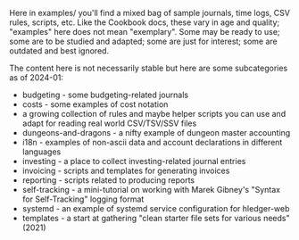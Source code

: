 Here in examples/ you'll find a mixed bag of sample journals, time logs, CSV rules, scripts, etc.
Like the Cookbook docs, these vary in age and quality; "examples" here does not mean "exemplary".
Some may be ready to use; some are to be studied and adapted; some are just for interest; some are outdated and best ignored.

The content here is not necessarily stable but here are some subcategories as of 2024-01:

- budgeting - some budgeting-related journals
- costs - some examples of cost notation
- a growing collection of rules and maybe helper scripts you can use and adapt for reading real world CSV/TSV/SSV files
- dungeons-and-dragons - a nifty example of dungeon master accounting
- i18n - examples of non-ascii data and account declarations in different languages
- investing - a place to collect investing-related journal entries
- invoicing - scripts and templates for generating invoices
- reporting - scripts related to producing reports
- self-tracking - a mini-tutorial on working with Marek Gibney's "Syntax for Self-Tracking" logging format
- systemd - an example of systemd service configuration for hledger-web
- templates - a start at gathering "clean starter file sets for various needs" (2021)
